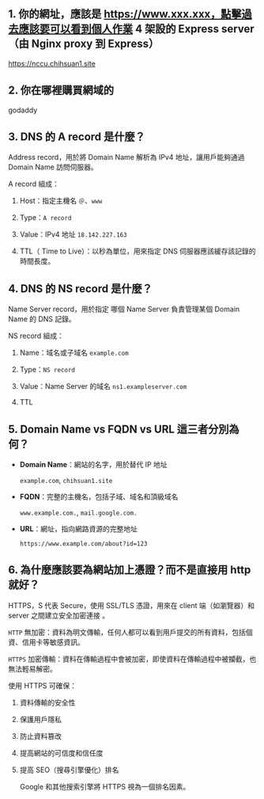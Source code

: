 ## 1. 你的網址，應該是 https://www.xxx.xxx，點擊過去應該要可以看到個人作業 4 架設的 Express server （由 Nginx proxy 到 Express）

https://nccu.chihsuan1.site

## 2. 你在哪裡購買網域的

godaddy

## 3. DNS 的 A record 是什麼？

Address record，用於將 Domain Name 解析為 IPv4 地址，讓用戶能夠通過 Domain Name 訪問伺服器。

A record 組成：

1. Host：指定主機名 `＠`、`www`

2. Type：`A record`

3. Value：IPv4 地址 `18.142.227.163`

4. TTL（ Time to Live）：以秒為單位，用來指定 DNS 伺服器應該緩存該記錄的時間長度。

## 4. DNS 的 NS record 是什麼？

Name Server record，用於指定 哪個 Name Server 負責管理某個 Domain Name 的 DNS 記錄。

NS record 組成：

1. Name：域名或子域名 `example.com`

2. Type：`NS record`

3. Value：Name Server 的域名 `ns1.exampleserver.com`

4. TTL

## 5. Domain Name vs FQDN vs URL 這三者分別為何？

* **Domain Name**：網站的名字，用於替代 IP 地址

    `example.com`, `chihsuan1.site`

* **FQDN**：完整的主機名，包括子域、域名和頂級域名

    `www.example.com.`, `mail.google.com.`

* **URL**：網址，指向網路資源的完整地址

    `https://www.example.com/about?id=123`

## 6. 為什麼應該要為網站加上憑證？而不是直接用 http 就好？

HTTPS，S 代表 Secure，使用 SSL/TLS 憑證，用來在 client 端（如瀏覽器）和 server 之間建立安全加密連接 。

`HTTP` 無加密：資料為明文傳輸，任何人都可以看到用戶提交的所有資料，包括個資、信用卡等敏感資訊。

`HTTPS` 加密傳輸：資料在傳輸過程中會被加密，即使資料在傳輸過程中被攔截，也無法輕易解密。


使用 HTTPS 可確保：

1. 資料傳輸的安全性

2. 保護用戶隱私

3. 防止資料篡改

4. 提高網站的可信度和信任度

5. 提高 SEO（搜尋引擎優化）排名

    Google 和其他搜索引擎將 HTTPS 視為一個排名因素。